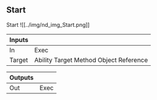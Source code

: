 ## Start
Start
![[../img/nd_img_Start.png]]

|Inputs||
|--|--|
| In | Exec |
| Target | Ability Target Method Object Reference |

|Outputs||
|--|--|
| Out | Exec |
